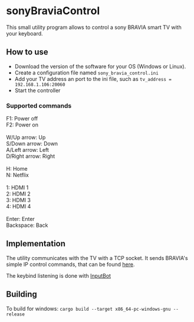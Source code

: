 # sonyBraviaControl
This small utility program allows to control a sony BRAVIA smart TV with your keyboard.

## How to use
- Download the version of the software for your OS (Windows or Linux).
- Create a configuration file named `sony_bravia_control.ini`
- Add your TV address an port to the ini file, such as `tv_address = 192.168.1.106:20060`
- Start the controller

### Supported commands
F1: Power off<br/>
F2: Power on<br/>
<br/>
W/Up arrow: Up<br/>
S/Down arrow: Down<br/>
A/Left arrow: Left<br/>
D/Right arrow: Right<br/>
<br/>
H: Home<br/>
N: Netflix<br/>
<br/>
1: HDMI 1<br/>
2: HDMI 2<br/>
3: HDMI 3<br/>
4: HDMI 4<br/>
<br/>
Enter: Enter<br/>
Backspace: Back<br/>

## Implementation
The utility communicates with the TV with a TCP socket. It sends BRAVIA's simple IP control commands, that can be found [here](https://pro-bravia.sony.net/develop/integrate/ssip/command-definitions/index.html).

The keybind listening is done with [InputBot](https://github.com/obv-mikhail/InputBot)

## Building
To build for windows: `cargo build --target x86_64-pc-windows-gnu --release`